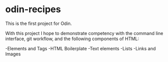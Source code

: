 # odin-recipes
This is the first project for Odin. 

With this project I hope to demonstrate competency with the command line interface, git workflow, and the following components of HTML:

 -Elements and Tags
 -HTML Boilerplate
 -Text elements
 -Lists
 -Links and Images